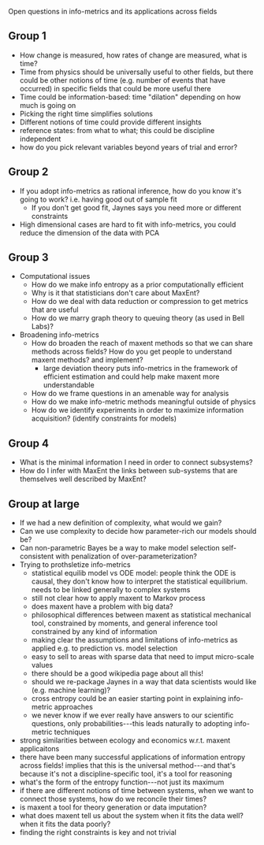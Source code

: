 Open questions in info-metrics and its applications across fields

## Group 1
  
- How change is measured, how rates of change are measured, what is time?
- Time from physics should be universally useful to other fields, but there could be other notions of time (e.g. number of events that have occurred) in specific fields that could be more useful there
- Time could be information-based: time "dilation" depending on how much is going on
- Picking the right time simplifies solutions
- Different notions of time could provide different insights
- reference states: from what to what; this could be discipline independent
- how do you pick relevant variables beyond years of trial and error?

## Group 2

- If you adopt info-metrics as rational inference, how do you know it's going to work? i.e. having good out of sample fit
    - If you don't get good fit, Jaynes says you need more or different constraints
- High dimensional cases are hard to fit with info-metrics, you could reduce the dimension of the data with PCA

## Group 3

- Computational issues
    - How do we make info entropy as a prior computationally efficient
    - Why is it that statisticians don't care about MaxEnt?
    - How do we deal with data reduction or compression to get metrics that are useful
    - How do we marry graph theory to queuing theory (as used in Bell Labs)?
- Broadening info-metrics
    - How do broaden the reach of maxent methods so that we can share methods across fields? How do you get people to understand maxent methods? and implement?
      - large deviation theory puts info-metrics in the framework of efficient estimation and could help make maxent more understandable
    - How do we frame questions in an amenable way for analysis
    - How do we make info-metric methods meaningful outside of physics
    - How do we identify experiments in order to maximize information acquisition? (identify constraints for models)

## Group 4

- What is the minimal information I need in order to connect subsystems?
- How do I infer with MaxEnt the links between sub-systems that are themselves well described by MaxEnt?


## Group at large

- If we had a new definition of complexity, what would we gain?
- Can we use complexity to decide how parameter-rich our models should be?
- Can non-parametric Bayes be a way to make model selection self-consistent with penalization of over-parameterization?
- Trying to prothsletize info-metrics
    - statistical equilib model vs ODE model: people think the ODE is causal, they don't know how to interpret the statistical equilibrium. needs to be linked generally to complex systems
    - still not clear how to apply maxent to Markov process
    - does maxent have a problem with big data?
    - philosophical differences between maxent as statistical mechanical tool, constrained by moments, and general inference tool constrained by any kind of information
    - making clear the assumptions and limitations of info-metrics as applied e.g. to prediction vs. model selection
    - easy to sell to areas with sparse data that need to imput micro-scale values
    - there should be a good wikipedia page about all this!
    - should we re-package Jaynes in a way that data scientists would like (e.g. machine learning)?
    - cross entropy could be an easier starting point in explaining info-metric approaches
    - we never know if we ever really have answers to our scientific questions, only probabilities---this leads naturally to adopting info-metric techniques
- strong similarities between ecology and economics w.r.t. maxent applicaitons
- there have been many successful applications of information entropy across fields! implies that this is the universal method---and that's because it's not a discipline-specific tool, it's a tool for reasoning
- what's the form of the entropy function---not just its maximum
- if there are different notions of time between systems, when we want to connect those systems, how do we reconcile their times?
- is maxent a tool for theory generation or data imputation?
- what does maxent tell us about the system when it fits the data well? when it fits the data poorly?
- finding the right constraints is key and not trivial

